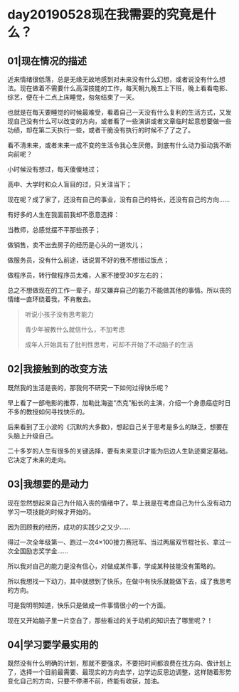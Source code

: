# day20190528现在我需要的究竟是什么？

## 01|现在情况的描述

近来情绪很低落，总是无缘无故地感到对未来没有什么幻想，或者说没有什么想法。现在做着不需要什么高深技能的工作，每天朝九晚五上下班，晚上看看电影、综艺，便在十二点上床睡觉，匆匆结束了一天。

也就是在每天要睡觉的时候最难受，看着自己一天没有什么复利的生活方式，又发现自己没有什么可以改变的方向，或者看了一些演讲或者文章临时起意想要做一些功绩，却在第二天执行一些，或者干脆没有执行的时候不了了之了。

看不清未来，或者未来一成不变的生活令我心生厌倦。到底有什么动力驱动我不断向前呢？

小时候没有想过，每天傻傻地过；

高中、大学时和众人盲目的过，只关注当下；

现在呢？成了家了，还没有自己的事业，没有自己的特长，还没有自己的方向……

有好多的人生在我面前我却不愿意选择：

当教师，总感觉摆不平那些孩子；

做销售，卖不出去房子的经历是心头的一道坎儿；

做服务员，没有什么前途，话说胃不好的我不想错过饭点；

做程序员，转行做程序员太难，人家不接受30岁左右的；

总之不想做现在的工作一辈子，却又嫌弃自己的能力不能做其他的事情。所以丧的情绪一直环绕着我，不肯散去。

> 听说小孩子没有思考能力
> 
> 青少年被教什么就信什么，不加考虑
> 
> 成年人开始具有了批判性思考，可却不开始了不动脑子的生活

## 02|我接触到的改变方法

既然我的生活是丧的，那我何不研究一下如何过得快乐呢？

早上看了一部电影的推荐，加勒比海盗“杰克”船长的主演，介绍一个身患癌症时日不多的教授如何寻找快乐的。

后来看到了王小波的《沉默的大多数》，想起自己关于思考是多么的缺乏，想要在头脑上升级自己。

二十多岁的人生有很多的关键选择，要有未来意识才能为后边人生轨迹奠定基础。它决定了未来的走向。

## 03|我想要的是动力

现在忽然想起来自己为什陷入丧的情绪中了。早上我是在考虑自己为什么没有动力学习一项技能的时候才开始的。

因为回顾我的经历，成功的实践少之又少……

得过一次全年级第一、跑过一次4×100接力赛冠军、当过两届双节棍社长、拿过一次全国励志奖学金……

所以我对自己的能力是没有信心，对做成某件事，学成某种技能没有策略的。

所以我想找一下动力，其中就想到了快乐，在做中有快乐就能做下去，成了我思考的方向。

可是我明明知道，快乐只是做成一件事情很小的一个方面。

现在又开始脑子里一片空白了，那些看过的关于动机的知识去了哪里呢？！

## 04|学习要学最实用的

既然没有什么明确的计划，那就不要强求，不要把时间都浪费在找方向、做计划上了，选择一个目前最需要、最现实的方向去学，边学边反思边调整，这样随着形势变化自己的方向，只要不停滞不前，终能有收获，加油。
